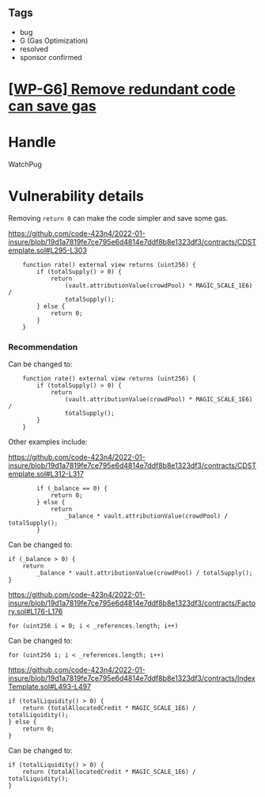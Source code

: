 ## Tags

- bug
- G (Gas Optimization)
- resolved
- sponsor confirmed

# [[WP-G6] Remove redundant code can save gas](https://github.com/code-423n4/2022-01-insure-findings/issues/218) 

# Handle

WatchPug


# Vulnerability details

Removing `return 0` can make the code simpler and save some gas.

https://github.com/code-423n4/2022-01-insure/blob/19d1a7819fe7ce795e6d4814e7ddf8b8e1323df3/contracts/CDSTemplate.sol#L295-L303

```solidity
    function rate() external view returns (uint256) {
        if (totalSupply() > 0) {
            return
                (vault.attributionValue(crowdPool) * MAGIC_SCALE_1E6) /
                totalSupply();
        } else {
            return 0;
        }
    }
```

### Recommendation

Can be changed to:

```solidity
    function rate() external view returns (uint256) {
        if (totalSupply() > 0) {
            return
                (vault.attributionValue(crowdPool) * MAGIC_SCALE_1E6) /
                totalSupply();
        } 
    }
```

Other examples include:

https://github.com/code-423n4/2022-01-insure/blob/19d1a7819fe7ce795e6d4814e7ddf8b8e1323df3/contracts/CDSTemplate.sol#L312-L317

```solidity
        if (_balance == 0) {
            return 0;
        } else {
            return
                _balance * vault.attributionValue(crowdPool) / totalSupply();
        }
```

Can be changed to:

```solidity
if (_balance > 0) {
    return
        _balance * vault.attributionValue(crowdPool) / totalSupply();
} 
```

https://github.com/code-423n4/2022-01-insure/blob/19d1a7819fe7ce795e6d4814e7ddf8b8e1323df3/contracts/Factory.sol#L176-L176

```solidity
for (uint256 i = 0; i < _references.length; i++)
```

Can be changed to:

```solidity
for (uint256 i; i < _references.length; i++)
```

https://github.com/code-423n4/2022-01-insure/blob/19d1a7819fe7ce795e6d4814e7ddf8b8e1323df3/contracts/IndexTemplate.sol#L493-L497

```solidity
if (totalLiquidity() > 0) {
    return (totalAllocatedCredit * MAGIC_SCALE_1E6) / totalLiquidity();
} else {
    return 0;
}
```

Can be changed to:

```solidity
if (totalLiquidity() > 0) {
    return (totalAllocatedCredit * MAGIC_SCALE_1E6) / totalLiquidity();
} 
```

